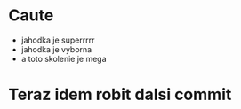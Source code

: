 # Caute

* jahodka je superrrrr
* jahodka je vyborna
* a toto skolenie je mega

# Teraz idem robit dalsi commit